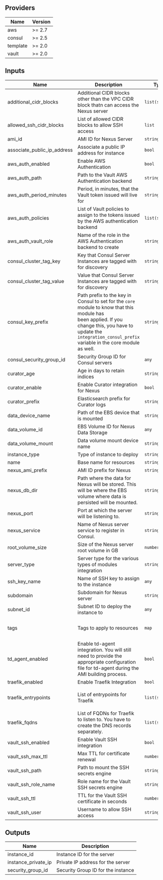 ## Providers

| Name | Version |
|------|---------|
| aws | >= 2.7 |
| consul | >= 2.5 |
| template | >= 2.0 |
| vault | >= 2.0 |

## Inputs

| Name | Description | Type | Default | Required |
|------|-------------|------|---------|:-----:|
| additional\_cidr\_blocks | Additional CIDR blocks other than the VPC CIDR block thatn can access the Nexus server | `list(string)` | `[]` | no |
| allowed\_ssh\_cidr\_blocks | List of allowed CIDR blocks to allow SSH access | `list` | `[]` | no |
| ami\_id | AMI ID for Nexus Server | `string` | `""` | no |
| associate\_public\_ip\_address | Associate a public IP address for instance | `bool` | `false` | no |
| aws\_auth\_enabled | Enable AWS Authentication | `bool` | `false` | no |
| aws\_auth\_path | Path to the Vault AWS Authentication backend | `string` | `"aws"` | no |
| aws\_auth\_period\_minutes | Period, in minutes, that the Vault token issued will live for | `string` | `"60"` | no |
| aws\_auth\_policies | List of Vault policies to assign to the tokens issued by the AWS authentication backend | `list(string)` | `[]` | no |
| aws\_auth\_vault\_role | Name of the role in the AWS Authentication backend to create | `string` | `"nexus"` | no |
| consul\_cluster\_tag\_key | Key that Consul Server Instances are tagged with for discovery | `string` | `"consul-servers"` | no |
| consul\_cluster\_tag\_value | Value that Consul Server Instances are tagged with for discovery | `string` | `"consul"` | no |
| consul\_key\_prefix | Path prefix to the key in Consul to set for the `core` module to know that this module has<br>        been applied. If you change this, you have to update the<br>        `integration_consul_prefix` variable in the core module as well. | `string` | `"terraform/"` | no |
| consul\_security\_group\_id | Security Group ID for Consul servers | `any` | n/a | yes |
| curator\_age | Age in days to retain indices | `string` | `"90"` | no |
| curator\_enable | Enable Curator integration for Nexus | `bool` | `false` | no |
| curator\_prefix | Elasticsearch prefix for Curator logs | `string` | `"services.nexus"` | no |
| data\_device\_name | Path of the EBS device that is mounted | `string` | `"/dev/nvme1n1"` | no |
| data\_volume\_id | EBS Volume ID for Nexus Data Storage | `any` | n/a | yes |
| data\_volume\_mount | Data volume mount device name | `string` | `"/dev/sdf"` | no |
| instance\_type | Type of instance to deploy | `string` | `"c5.large"` | no |
| name | Base name for resources | `string` | `"nexus"` | no |
| nexus\_ami\_prefix | AMI ID prefix for Nexus | `string` | `"nexus"` | no |
| nexus\_db\_dir | Path where the data for Nexus will be stored. This will be where the EBS volume where data is persisted will be mounted. | `string` | `"/opt/sonatype/sonatype-work"` | no |
| nexus\_port | Port at which the server will be listening to. | `string` | `"8081"` | no |
| nexus\_service | Name of Nexus server service to register in Consul. | `string` | `"nexus"` | no |
| root\_volume\_size | Size of the Nexus server root volume in GB | `number` | `50` | no |
| server\_type | Server type for the various types of modules integration | `string` | `"nexus"` | no |
| ssh\_key\_name | Name of SSH key to assign to the instance | `any` | n/a | yes |
| subdomain | Subdomain for Nexus server | `string` | `"nexus"` | no |
| subnet\_id | Subnet ID to deploy the instance to | `any` | n/a | yes |
| tags | Tags to apply to resources | `map` | <pre>{<br>  "Terraform": "true"<br>}<br></pre> | no |
| td\_agent\_enabled | Enable td-agent integration. You will still need to provide the appropriate configuration file for td-agent during the AMI building process. | `bool` | `false` | no |
| traefik\_enabled | Enable Traefik Integration | `bool` | `false` | no |
| traefik\_entrypoints | List of entrypoints for Traefik | `list(string)` | <pre>[<br>  "internal"<br>]<br></pre> | no |
| traefik\_fqdns | List of FQDNs for Traefik to listen to. You have to create the DNS records separately. | `list(string)` | `[]` | no |
| vault\_ssh\_enabled | Enable Vault SSH integration | `bool` | `false` | no |
| vault\_ssh\_max\_ttl | Max TTL for certificate renewal | `number` | `86400` | no |
| vault\_ssh\_path | Path to mount the SSH secrets engine | `string` | `"ssh_nexus"` | no |
| vault\_ssh\_role\_name | Role name for the Vault SSH secrets engine | `string` | `"default"` | no |
| vault\_ssh\_ttl | TTL for the Vault SSH certificate in seconds | `number` | `300` | no |
| vault\_ssh\_user | Username to allow SSH access | `string` | `"ubuntu"` | no |

## Outputs

| Name | Description |
|------|-------------|
| instance\_id | Instance ID for the server |
| instance\_private\_ip | Private IP address for the server |
| security\_group\_id | Security Group ID for the instance |

